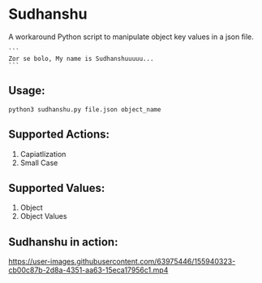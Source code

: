 # Sudhanshu

A workaround Python script to manipulate object key values in a json file.

    ```
    Zor se bolo, My name is Sudhanshuuuuu...
    ```

## Usage:
```
python3 sudhanshu.py file.json object_name
```

## Supported Actions:
1. Capiatlization
2. Small Case

## Supported Values:
1. Object
2. Object Values

## Sudhanshu in action:
https://user-images.githubusercontent.com/63975446/155940323-cb00c87b-2d8a-4351-aa63-15eca17956c1.mp4

